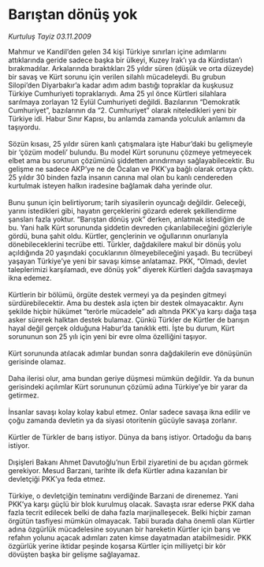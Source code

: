 # Barıştan dönüş yok

*Kurtuluş Tayiz 03.11.2009*

<div class="taraf_structure_2col_1zq">
<div class="margen_n">



 <p>Mahmur ve Kandil’den gelen 34 kişi Türkiye sınırları içine adımlarını attıklarında geride sadece başka bir ülkeyi, Kuzey Irak’ı ya da Kürdistan’ı bırakmadılar. Arkalarında bıraktıkları 25 yıldır süren (düşük ve orta düzeyde) bir savaş ve Kürt sorunu için verilen silahlı mücadeleydi. Bu grubun Silopi’den Diyarbakır’a kadar adım adım bastığı topraklar da kuşkusuz Türkiye Cumhuriyeti topraklarıydı. Ama 25 yıl önce Kürtleri silahlara sarılmaya zorlayan 12 Eylül Cumhuriyeti değildi. Bazılarının “Demokratik Cumhuriyet”, bazılarının da “2. Cumhuriyet” olarak niteledikleri yeni bir Türkiye idi. Habur Sınır Kapısı, bu anlamda zamanda yolculuk anlamını da taşıyordu. <br/><br/>Sözün kısası, 25 yıldır süren kanlı çatışmalara işte Habur’daki bu gelişmeyle bir ‘çözüm modeli’ bulundu. Bu model Kürt sorununu çözmeye yetmeyecek elbet ama bu sorunun çözümünü şiddetten arındırmayı sağlayabilecektir. Bu gelişme ne sadece AKP’ye ne de Öcalan ve PKK’ya bağlı olarak ortaya çıktı. 25 yıldır 30 binden fazla insanın canına mal olan bu kanlı cendereden kurtulmak isteyen halkın iradesine bağlamak daha yerinde olur. <br/><br/>Bunu şunun için belirtiyorum; tarih siyasilerin oyuncağı değildir. Geleceği, yarını istedikleri gibi, hayatın gerçeklerini gözardı ederek şekillendirme şansları fazla yoktur. “Barıştan dönüş yok” derken, anlatmak istediğim de bu. Yani halk Kürt sorununda şiddetin devreden çıkarılabileceğini gözleriyle gördü, buna şahit oldu. Kürtler, gençlerinin ve oğullarının onurlarıyla dönebileceklerini tecrübe etti. Türkler, dağdakilere makul bir dönüş yolu açıldığında 20 yaşındaki çocuklarının ölmeyebileceğini yaşadı. Bu tecrübeyi yaşayan Türkiye’ye yeni bir savaşı kimse anlatamaz. PKK, “Olmadı, devlet taleplerimizi karşılamadı, eve dönüş yok” diyerek Kürtleri dağda savaşmaya ikna edemez. <br/><br/>Kürtlerin bir bölümü, örgüte destek vermeyi ya da peşinden gitmeyi sürdürebilecektir. Ama bu destek asla içten bir destek olmayacaktır. Aynı şekilde hiçbir hükümet “terörle mücadele” adı altında PKK’ya karşı dağa taşa asker sürerek halktan destek bulamaz. Çünkü Türkler de Kürtler de barışın hayal değil gerçek olduğuna Habur’da tanıklık etti. İşte bu durum, Kürt sorununun son 25 yılı için yeni bir evre olma özelliğini taşıyor. <br/><br/>Kürt sorununda atılacak adımlar bundan sonra dağdakilerin eve dönüşünün gerisinde olamaz. <br/><br/>Daha ilerisi olur, ama bundan geriye düşmesi mümkün değildir. Ya da bunun gerisindeki açılımlar Kürt sorununun çözümü adına Türkiye’ye bir yarar da getirmez. <br/><br/>İnsanlar savaşı kolay kolay kabul etmez. Onlar sadece savaşa ikna edilir ve çoğu zamanda devletin ya da siyasi otoritenin gücüyle savaşa zorlanır. <br/><br/>Kürtler de Türkler de barış istiyor. Dünya da barış istiyor. Ortadoğu da barış istiyor. <br/><br/>Dışişleri Bakanı Ahmet Davutoğlu’nun Erbil ziyaretini de bu açıdan görmek gerekiyor. Mesud Barzani, tarihte ilk defa Kürtler adına kazanılan bir devletçiği PKK’ya feda etmez. <br/><br/>Türkiye, o devletçiğin teminatını verdiğinde Barzani de direnemez. Yani PKK’ya karşı güçlü bir blok kurulmuş olacak. Savaşta ısrar ederse PKK daha fazla tecrit edilecek belki de daha fazla marjinalleşecek. Belki hiçbir zaman örgütün tasfiyesi mümkün olmayacak. Tabii burada daha önemli olan Kürtler adına özgürlük mücadelesine soyunan bir hareketin Kürtler için barış ve refahın yolunu açacak adımları zaten kimse dayatmadan atabilmesidir. PKK özgürlük yerine iktidar peşinde koşarsa Kürtler için milliyetçi bir kör dövüşten başka bir gelişme sağlayamaz.</p>
<br/>
<br/>
<br/>



<br/>


<div id="taraf_not">
</div>

</div>


</div>
